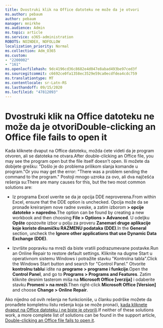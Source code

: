 ```yaml
---
title: Dvostruki klik na Office datoteku ne može da je otvori
ms.author: pebaum
author: pebaum
manager: mnirkhe
ms.audience: Admin
ms.topic: article
ms.service: o365-administration
ROBOTS: NOINDEX, NOFOLLOW
localization_priority: Normal
ms.collection: Adm_O365
ms.custom:
- "2200002"
- "161"
ms.openlocfilehash: 9dc4196cd36c8682e4d047e8abad493be97ced3f
ms.sourcegitcommit: c6692ce0fa1358ec3529e59ca0ecdfdea4cdc759
ms.translationtype: MT
ms.contentlocale: sr-Latn-RS
ms.lasthandoff: 09/15/2020
ms.locfileid: "47812093"
---
```

# <a name="double-clicking-an-office-file-fails-to-open-it"></a><span data-ttu-id="59d0a-102">Dvostruki klik na Office datoteku ne može da je otvori</span><span class="sxs-lookup"><span data-stu-id="59d0a-102">Double-clicking an Office file fails to open it</span></span>

<span data-ttu-id="59d0a-103">Kada kliknete dvaput na Office datoteku, možda ćete videti da je program otvoren, ali se datoteka ne otvara.</span><span class="sxs-lookup"><span data-stu-id="59d0a-103">After double-clicking an Office file, you may see the program open but the file itself doesn't open.</span></span> <span data-ttu-id="59d0a-104">Ili možete da dobijete grešku: "Došlo je do problema prilikom slanja komande u program."</span><span class="sxs-lookup"><span data-stu-id="59d0a-104">Or you may get the error: "There was a problem sending the command to the program."</span></span> <span data-ttu-id="59d0a-105">Postoji mnogo uzroka za ovo, ali dva najčešća rešenja su:</span><span class="sxs-lookup"><span data-stu-id="59d0a-105">There are many causes for this, but the two most common solutions are:</span></span>

- <span data-ttu-id="59d0a-106">Iz programa Excel uverite se da je opcija DDE neproverena.</span><span class="sxs-lookup"><span data-stu-id="59d0a-106">From within Excel, ensure that the DDE option is unchecked.</span></span> <span data-ttu-id="59d0a-107">Opcija može da se pronađe kreiranjem nove radne sveske, a zatim izborom **> opcije datoteke > napredno**.</span><span class="sxs-lookup"><span data-stu-id="59d0a-107">The option can be found by creating a new workbook and then choosing **File > Options > Advanced**.</span></span> <span data-ttu-id="59d0a-108">U odeljku **Opšte** opozovite izbor u polju za proveru **Zanemari druge aplikacije koje koriste dinamičku RAZMENU podataka (DDE)**.</span><span class="sxs-lookup"><span data-stu-id="59d0a-108">In the **General** section, uncheck the **Ignore other applications that use Dynamic Data Exchange (DDE)**.</span></span>

- <span data-ttu-id="59d0a-109">Izvršite popravku na mreži da biste vratili podrazumevane postavke.</span><span class="sxs-lookup"><span data-stu-id="59d0a-109">Run an Online Repair to restore default settings.</span></span> <span data-ttu-id="59d0a-110">Kliknite na dugme Start u operativnom sistemu Windows i potražite stavku "Kontrolna tabla".</span><span class="sxs-lookup"><span data-stu-id="59d0a-110">Click the Windows Start button and search for "Control Panel."</span></span> <span data-ttu-id="59d0a-111">Otvorite **kontrolnu tablu**i idite na **programe > programe i funkcije**.</span><span class="sxs-lookup"><span data-stu-id="59d0a-111">Open the **Control Panel**, and go to **Programs > Programs and Features**.</span></span> <span data-ttu-id="59d0a-112">Zatim kliknite desnim tasterom miša na **Microsoft Office [verzija]** i odaberite stavku **Promeni > na mreži**.</span><span class="sxs-lookup"><span data-stu-id="59d0a-112">Then right-click **Microsoft Office [Version]** and choose **Change > Online Repair**.</span></span>

<span data-ttu-id="59d0a-113">Ako nijedno od ovih rešenja ne funkcioniše, u članku podrške možete da pronađete kompletnu listu rešenja koja se može pronaći, [kada kliknete dvaput na Office datoteku i ne biste je otvorili](https://support.office.com/article/Double-clicking-an-Office-file-fails-to-open-it-1e9c0ad9-34c8-4440-a42e-d30186b29ed6).</span><span class="sxs-lookup"><span data-stu-id="59d0a-113">If neither of these solutions work, a more complete list of solutions can be found in the support article, [Double-clicking an Office file fails to open it](https://support.office.com/article/Double-clicking-an-Office-file-fails-to-open-it-1e9c0ad9-34c8-4440-a42e-d30186b29ed6).</span></span>

